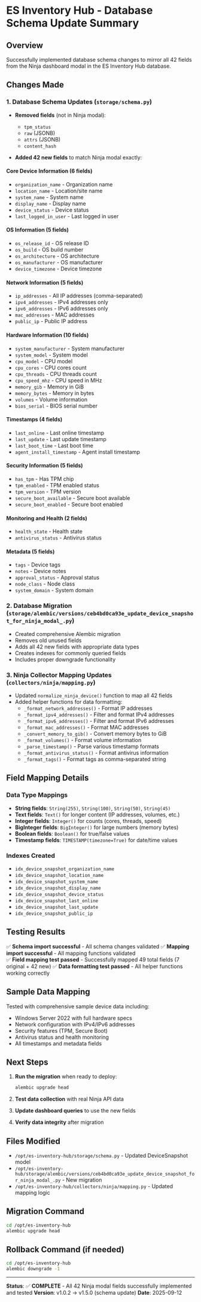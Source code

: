 # ES Inventory Hub - Database Schema Update Summary

## Overview
Successfully implemented database schema changes to mirror all 42 fields from the Ninja dashboard modal in the ES Inventory Hub database.

## Changes Made

### 1. Database Schema Updates (`storage/schema.py`)
- **Removed fields** (not in Ninja modal):
  - `tpm_status`
  - `raw` (JSONB)
  - `attrs` (JSONB) 
  - `content_hash`

- **Added 42 new fields** to match Ninja modal exactly:

#### Core Device Information (6 fields)
- `organization_name` - Organization name
- `location_name` - Location/site name
- `system_name` - System name
- `display_name` - Display name
- `device_status` - Device status
- `last_logged_in_user` - Last logged in user

#### OS Information (5 fields)
- `os_release_id` - OS release ID
- `os_build` - OS build number
- `os_architecture` - OS architecture
- `os_manufacturer` - OS manufacturer
- `device_timezone` - Device timezone

#### Network Information (5 fields)
- `ip_addresses` - All IP addresses (comma-separated)
- `ipv4_addresses` - IPv4 addresses only
- `ipv6_addresses` - IPv6 addresses only
- `mac_addresses` - MAC addresses
- `public_ip` - Public IP address

#### Hardware Information (10 fields)
- `system_manufacturer` - System manufacturer
- `system_model` - System model
- `cpu_model` - CPU model
- `cpu_cores` - CPU cores count
- `cpu_threads` - CPU threads count
- `cpu_speed_mhz` - CPU speed in MHz
- `memory_gib` - Memory in GiB
- `memory_bytes` - Memory in bytes
- `volumes` - Volume information
- `bios_serial` - BIOS serial number

#### Timestamps (4 fields)
- `last_online` - Last online timestamp
- `last_update` - Last update timestamp
- `last_boot_time` - Last boot time
- `agent_install_timestamp` - Agent install timestamp

#### Security Information (5 fields)
- `has_tpm` - Has TPM chip
- `tpm_enabled` - TPM enabled status
- `tpm_version` - TPM version
- `secure_boot_available` - Secure boot available
- `secure_boot_enabled` - Secure boot enabled

#### Monitoring and Health (2 fields)
- `health_state` - Health state
- `antivirus_status` - Antivirus status

#### Metadata (5 fields)
- `tags` - Device tags
- `notes` - Device notes
- `approval_status` - Approval status
- `node_class` - Node class
- `system_domain` - System domain

### 2. Database Migration (`storage/alembic/versions/ceb4bd0ca93e_update_device_snapshot_for_ninja_modal_.py`)
- Created comprehensive Alembic migration
- Removes old unused fields
- Adds all 42 new fields with appropriate data types
- Creates indexes for commonly queried fields
- Includes proper downgrade functionality

### 3. Ninja Collector Mapping Updates (`collectors/ninja/mapping.py`)
- Updated `normalize_ninja_device()` function to map all 42 fields
- Added helper functions for data formatting:
  - `_format_network_addresses()` - Format IP addresses
  - `_format_ipv4_addresses()` - Filter and format IPv4 addresses
  - `_format_ipv6_addresses()` - Filter and format IPv6 addresses
  - `_format_mac_addresses()` - Format MAC addresses
  - `_convert_memory_to_gib()` - Convert memory bytes to GiB
  - `_format_volumes()` - Format volume information
  - `_parse_timestamp()` - Parse various timestamp formats
  - `_format_antivirus_status()` - Format antivirus information
  - `_format_tags()` - Format tags as comma-separated string

## Field Mapping Details

### Data Type Mappings
- **String fields**: `String(255)`, `String(100)`, `String(50)`, `String(45)`
- **Text fields**: `Text()` for longer content (IP addresses, volumes, etc.)
- **Integer fields**: `Integer()` for counts (cores, threads, speed)
- **BigInteger fields**: `BigInteger()` for large numbers (memory bytes)
- **Boolean fields**: `Boolean()` for true/false values
- **Timestamp fields**: `TIMESTAMP(timezone=True)` for date/time values

### Indexes Created
- `idx_device_snapshot_organization_name`
- `idx_device_snapshot_location_name`
- `idx_device_snapshot_system_name`
- `idx_device_snapshot_display_name`
- `idx_device_snapshot_device_status`
- `idx_device_snapshot_last_online`
- `idx_device_snapshot_last_update`
- `idx_device_snapshot_public_ip`

## Testing Results
✅ **Schema import successful** - All schema changes validated
✅ **Mapping import successful** - All mapping functions validated  
✅ **Field mapping test passed** - Successfully mapped 49 total fields (7 original + 42 new)
✅ **Data formatting test passed** - All helper functions working correctly

## Sample Data Mapping
Tested with comprehensive sample device data including:
- Windows Server 2022 with full hardware specs
- Network configuration with IPv4/IPv6 addresses
- Security features (TPM, Secure Boot)
- Antivirus status and health monitoring
- All timestamps and metadata fields

## Next Steps
1. **Run the migration** when ready to deploy:
   ```bash
   alembic upgrade head
   ```

2. **Test data collection** with real Ninja API data

3. **Update dashboard queries** to use the new fields

4. **Verify data integrity** after migration

## Files Modified
- `/opt/es-inventory-hub/storage/schema.py` - Updated DeviceSnapshot model
- `/opt/es-inventory-hub/storage/alembic/versions/ceb4bd0ca93e_update_device_snapshot_for_ninja_modal_.py` - New migration
- `/opt/es-inventory-hub/collectors/ninja/mapping.py` - Updated mapping logic

## Migration Command
```bash
cd /opt/es-inventory-hub
alembic upgrade head
```

## Rollback Command (if needed)
```bash
cd /opt/es-inventory-hub
alembic downgrade -1
```

---
**Status**: ✅ **COMPLETE** - All 42 Ninja modal fields successfully implemented and tested
**Version**: v1.0.2 → v1.5.0 (schema update)
**Date**: 2025-09-12

